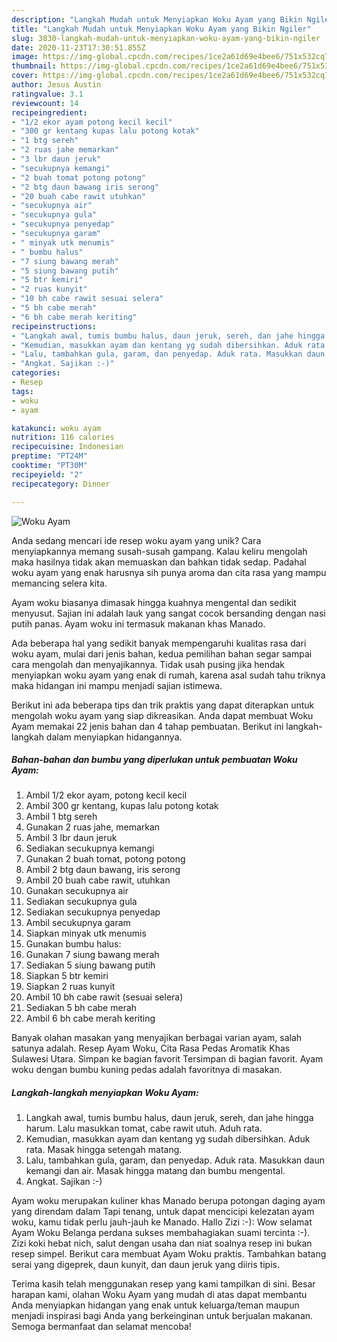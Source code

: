 ```yaml
---
description: "Langkah Mudah untuk Menyiapkan Woku Ayam yang Bikin Ngiler"
title: "Langkah Mudah untuk Menyiapkan Woku Ayam yang Bikin Ngiler"
slug: 3830-langkah-mudah-untuk-menyiapkan-woku-ayam-yang-bikin-ngiler
date: 2020-11-23T17:30:51.855Z
image: https://img-global.cpcdn.com/recipes/1ce2a61d69e4bee6/751x532cq70/woku-ayam-foto-resep-utama.jpg
thumbnail: https://img-global.cpcdn.com/recipes/1ce2a61d69e4bee6/751x532cq70/woku-ayam-foto-resep-utama.jpg
cover: https://img-global.cpcdn.com/recipes/1ce2a61d69e4bee6/751x532cq70/woku-ayam-foto-resep-utama.jpg
author: Jesus Austin
ratingvalue: 3.1
reviewcount: 14
recipeingredient:
- "1/2 ekor ayam potong kecil kecil"
- "300 gr kentang kupas lalu potong kotak"
- "1 btg sereh"
- "2 ruas jahe memarkan"
- "3 lbr daun jeruk"
- "secukupnya kemangi"
- "2 buah tomat potong potong"
- "2 btg daun bawang iris serong"
- "20 buah cabe rawit utuhkan"
- "secukupnya air"
- "secukupnya gula"
- "secukupnya penyedap"
- "secukupnya garam"
- " minyak utk menumis"
- " bumbu halus"
- "7 siung bawang merah"
- "5 siung bawang putih"
- "5 btr kemiri"
- "2 ruas kunyit"
- "10 bh cabe rawit sesuai selera"
- "5 bh cabe merah"
- "6 bh cabe merah keriting"
recipeinstructions:
- "Langkah awal, tumis bumbu halus, daun jeruk, sereh, dan jahe hingga harum. Lalu masukkan tomat, cabe rawit utuh. Aduh rata."
- "Kemudian, masukkan ayam dan kentang yg sudah dibersihkan. Aduk rata. Masak hingga setengah matang."
- "Lalu, tambahkan gula, garam, dan penyedap. Aduk rata. Masukkan daun kemangi dan air. Masak hingga matang dan bumbu mengental."
- "Angkat. Sajikan :-)"
categories:
- Resep
tags:
- woku
- ayam

katakunci: woku ayam 
nutrition: 116 calories
recipecuisine: Indonesian
preptime: "PT24M"
cooktime: "PT30M"
recipeyield: "2"
recipecategory: Dinner

---
```



![Woku Ayam](https://img-global.cpcdn.com/recipes/1ce2a61d69e4bee6/751x532cq70/woku-ayam-foto-resep-utama.jpg)

Anda sedang mencari ide resep woku ayam yang unik? Cara menyiapkannya memang susah-susah gampang. Kalau keliru mengolah maka hasilnya tidak akan memuaskan dan bahkan tidak sedap. Padahal woku ayam yang enak harusnya sih punya aroma dan cita rasa yang mampu memancing selera kita.

Ayam woku biasanya dimasak hingga kuahnya mengental dan sedikit menyusut. Sajian ini adalah lauk yang sangat cocok bersanding dengan nasi putih panas. Ayam woku ini termasuk makanan khas Manado.

Ada beberapa hal yang sedikit banyak mempengaruhi kualitas rasa dari woku ayam, mulai dari jenis bahan, kedua pemilihan bahan segar sampai cara mengolah dan menyajikannya. Tidak usah pusing jika hendak menyiapkan woku ayam yang enak di rumah, karena asal sudah tahu triknya maka hidangan ini mampu menjadi sajian istimewa.


Berikut ini ada beberapa tips dan trik praktis yang dapat diterapkan untuk mengolah woku ayam yang siap dikreasikan. Anda dapat membuat Woku Ayam memakai 22 jenis bahan dan 4 tahap pembuatan. Berikut ini langkah-langkah dalam menyiapkan hidangannya.

<!--inarticleads1-->

##### Bahan-bahan dan bumbu yang diperlukan untuk pembuatan Woku Ayam:

1. Ambil 1/2 ekor ayam, potong kecil kecil
1. Ambil 300 gr kentang, kupas lalu potong kotak
1. Ambil 1 btg sereh
1. Gunakan 2 ruas jahe, memarkan
1. Ambil 3 lbr daun jeruk
1. Sediakan secukupnya kemangi
1. Gunakan 2 buah tomat, potong potong
1. Ambil 2 btg daun bawang, iris serong
1. Ambil 20 buah cabe rawit, utuhkan
1. Gunakan secukupnya air
1. Sediakan secukupnya gula
1. Sediakan secukupnya penyedap
1. Ambil secukupnya garam
1. Siapkan  minyak utk menumis
1. Gunakan  bumbu halus:
1. Gunakan 7 siung bawang merah
1. Sediakan 5 siung bawang putih
1. Siapkan 5 btr kemiri
1. Siapkan 2 ruas kunyit
1. Ambil 10 bh cabe rawit (sesuai selera)
1. Sediakan 5 bh cabe merah
1. Ambil 6 bh cabe merah keriting


Banyak olahan masakan yang menyajikan berbagai varian ayam, salah satunya adalah. Resep Ayam Woku, Cita Rasa Pedas Aromatik Khas Sulawesi Utara. Simpan ke bagian favorit Tersimpan di bagian favorit. Ayam woku dengan bumbu kuning pedas adalah favoritnya di masakan. 

<!--inarticleads2-->

##### Langkah-langkah menyiapkan Woku Ayam:

1. Langkah awal, tumis bumbu halus, daun jeruk, sereh, dan jahe hingga harum. Lalu masukkan tomat, cabe rawit utuh. Aduh rata.
1. Kemudian, masukkan ayam dan kentang yg sudah dibersihkan. Aduk rata. Masak hingga setengah matang.
1. Lalu, tambahkan gula, garam, dan penyedap. Aduk rata. Masukkan daun kemangi dan air. Masak hingga matang dan bumbu mengental.
1. Angkat. Sajikan :-)


Ayam woku merupakan kuliner khas Manado berupa potongan daging ayam yang direndam dalam Tapi tenang, untuk dapat mencicipi kelezatan ayam woku, kamu tidak perlu jauh-jauh ke Manado. Hallo Zizi :-): Wow selamat Ayam Woku Belanga perdana sukses membahagiakan suami tercinta :-). Zizi koki hebat nich, salut dengan usaha dan niat soalnya resep ini bukan resep simpel. Berikut cara membuat Ayam Woku praktis. Tambahkan batang serai yang digeprek, daun kunyit, dan daun jeruk yang diiris tipis. 

Terima kasih telah menggunakan resep yang kami tampilkan di sini. Besar harapan kami, olahan Woku Ayam yang mudah di atas dapat membantu Anda menyiapkan hidangan yang enak untuk keluarga/teman maupun menjadi inspirasi bagi Anda yang berkeinginan untuk berjualan makanan. Semoga bermanfaat dan selamat mencoba!

